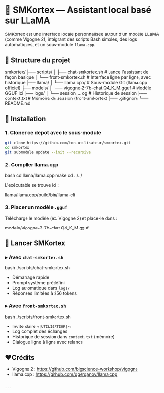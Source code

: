 # 🧠 SMKortex — Assistant local basé sur LLaMA

SMKortex est une interface locale personnalisée autour d’un modèle LLaMA (comme Vigogne 2), intégrant des scripts Bash simples, des logs automatiques, et un sous-module `llama.cpp`.



## 📂 Structure du projet


smkortex/
├── scripts/
│   ├── chat-smkortex.sh       # Lance l'assistant de façon basique
│   └── front-smkortex.sh      # Interface ligne par ligne, avec historique
├── llama/
│   └── llama.cpp/             # Sous-module Git (llama.cpp officiel)
├── models/
│   └── vigogne-2-7b-chat.Q4_K_M.gguf   # Modèle GGUF ici
├── logs/
│   └── session_...log         # Historique de session
├── context.txt                # Mémoire de session (front-smkortex)
├── .gitignore
└── README.md




## 🔧 Installation

### 1. Cloner ce dépôt avec le sous-module

```bash
git clone https://github.com/ton-utilisateur/smkortex.git
cd smkortex
git submodule update --init --recursive
```

### 2. Compiler llama.cpp

bash
cd llama/llama.cpp
make
cd ../../


L'exécutable se trouve ici :

llama/llama.cpp/build/bin/llama-cli


### 3. Placer un modèle `.gguf`

Télécharge le modèle (ex. Vigogne 2) et place-le dans :


models/vigogne-2-7b-chat.Q4_K_M.gguf




## 🚀 Lancer SMKortex

### ▸ Avec `chat-smkortex.sh`

bash
./scripts/chat-smkortex.sh


- Démarrage rapide
- Prompt système prédéfini
- Log automatique dans `logs/`
- Réponses limitées à 256 tokens

### ▸ Avec `front-smkortex.sh`

bash
./scripts/front-smkortex.sh


- Invite claire `<|UTILISATEUR|>:`
- Log complet des échanges
- Historique de session dans `context.txt` (mémoire)
- Dialogue ligne à ligne avec relance




## ❤Crédits

- Vigogne 2 : https://github.com/bigscience-workshop/vigogne
- llama.cpp : https://github.com/ggerganov/llama.cpp
```

---
